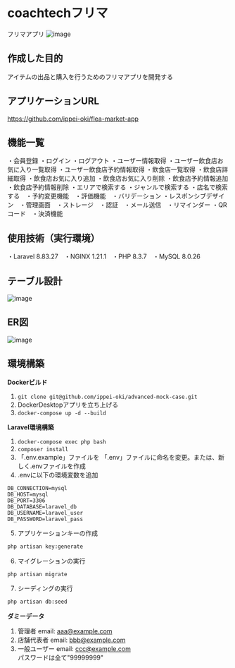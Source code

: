 # coachtechフリマ
フリマアプリ
![image](https://github.com/user-attachments/assets/a3764021-ffa7-40b0-8932-9e8ee469efed)

## 作成した目的
アイテムの出品と購入を行うためのフリマアプリを開発する

## アプリケーションURL
https://github.com/ippei-oki/flea-market-app

## 機能一覧
・会員登録 ・ログイン ・ログアウト ・ユーザー情報取得 ・ユーザー飲食店お気に入り一覧取得
・ユーザー飲食店予約情報取得 ・飲食店一覧取得 ・飲食店詳細取得 ・飲食店お気に入り追加
・飲食店お気に入り削除 ・飲食店予約情報追加 ・飲食店予約情報削除 ・エリアで検索する
・ジャンルで検索する ・店名で検索する　・予約変更機能　・評価機能　・バリデーション
・レスポンシブデザイン　・管理画面　・ストレージ　・認証　・メール送信　・リマインダー
・QRコード　・決済機能

## 使用技術（実行環境）
・Laravel 8.83.27　・NGINX 1.21.1　・PHP 8.3.7　・MySQL 8.0.26

## テーブル設計
![image](https://github.com/user-attachments/assets/e32997dd-ebc5-4e1d-850e-8a578b9cb9f1)

## ER図
![image](https://github.com/user-attachments/assets/d2a00a07-0b75-44cf-90ae-9b7b139c281a)

## 環境構築
**Dockerビルド**
1. `git clone git@github.com/ippei-oki/advanced-mock-case.git`
2. DockerDesktopアプリを立ち上げる
3. `docker-compose up -d --build`

**Laravel環境構築**
1. `docker-compose exec php bash`
2. `composer install`
3. 「.env.example」ファイルを 「.env」ファイルに命名を変更。または、新しく.envファイルを作成
4. .envに以下の環境変数を追加
``` text
DB_CONNECTION=mysql
DB_HOST=mysql
DB_PORT=3306
DB_DATABASE=laravel_db
DB_USERNAME=laravel_user
DB_PASSWORD=laravel_pass
```
5. アプリケーションキーの作成
``` bash
php artisan key:generate
```
6. マイグレーションの実行
``` bash
php artisan migrate
```
7. シーディングの実行
``` bash
php artisan db:seed
```

**ダミーデータ**
1. 管理者 email: aaa@example.com
2. 店舗代表者 email: bbb@example.com
3. 一般ユーザー email: ccc@example.com  
パスワードは全て"99999999"
